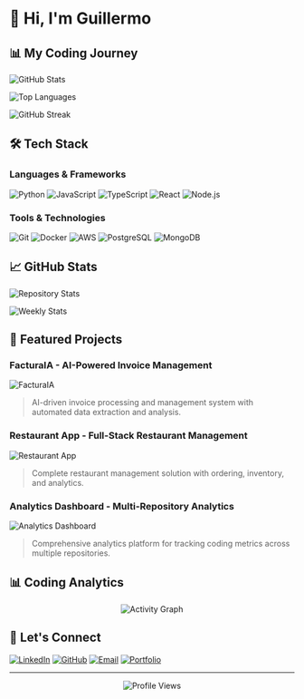 # 👋 Hi, I'm Guillermo

## 📊 **My Coding Journey**

<!-- GitHub Stats -->

![GitHub Stats](https://github-readme-stats.vercel.app/api?username=GuillermoAstorgaCalvo&show_icons=true&theme=radical&hide_border=true&bg_color=0D1117&title_color=58A6FF&text_color=8B949E&icon_color=58A6FF)

<!-- Language Stats -->

![Top Languages](https://github-readme-stats.vercel.app/api/top-langs/?username=GuillermoAstorgaCalvo&layout=compact&theme=radical&hide_border=true&bg_color=0D1117&title_color=58A6FF&text_color=8B949E)

<!-- Contribution Graph -->

![GitHub Streak](https://streak-stats.demolab.com/?user=GuillermoAstorgaCalvo&theme=radical&hide_border=true&background=0D1117&stroke=58A6FF&ring=58A6FF&fire=58A6FF&currStreakNum=8B949E&sideNums=8B949E&currStreakLabel=8B949E&sideLabels=8B949E&dates=8B949E)

## 🛠️ **Tech Stack**

### **Languages & Frameworks**

![Python](https://img.shields.io/badge/-Python-3776AB?style=for-the-badge&logo=python&logoColor=white)
![JavaScript](https://img.shields.io/badge/-JavaScript-F7DF1E?style=for-the-badge&logo=javascript&logoColor=black)
![TypeScript](https://img.shields.io/badge/-TypeScript-3178C6?style=for-the-badge&logo=typescript&logoColor=white)
![React](https://img.shields.io/badge/-React-61DAFB?style=for-the-badge&logo=react&logoColor=black)
![Node.js](https://img.shields.io/badge/-Node.js-339933?style=for-the-badge&logo=nodedotjs&logoColor=white)

### **Tools & Technologies**

![Git](https://img.shields.io/badge/-Git-F05032?style=for-the-badge&logo=git&logoColor=white)
![Docker](https://img.shields.io/badge/-Docker-2496ED?style=for-the-badge&logo=docker&logoColor=white)
![AWS](https://img.shields.io/badge/-AWS-232F3E?style=for-the-badge&logo=amazonaws&logoColor=white)
![PostgreSQL](https://img.shields.io/badge/-PostgreSQL-336791?style=for-the-badge&logo=postgresql&logoColor=white)
![MongoDB](https://img.shields.io/badge/-MongoDB-47A248?style=for-the-badge&logo=mongodb&logoColor=white)

## 📈 **GitHub Stats**

<!-- Repository Stats -->

![Repository Stats](https://github-readme-stats.vercel.app/api?username=GuillermoAstorgaCalvo&show_icons=true&theme=radical&hide_border=true&bg_color=0D1117&title_color=58A6FF&text_color=8B949E&icon_color=58A6FF&include_all_commits=true&count_private=true)

<!-- Weekly Stats -->

![Weekly Stats](https://github-readme-stats.vercel.app/api/wakatime?username=GuillermoAstorgaCalvo&theme=radical&hide_border=true&bg_color=0D1117&title_color=58A6FF&text_color=8B949E)

## 🚀 **Featured Projects**

### **FacturaIA** - AI-Powered Invoice Management

![FacturaIA](https://img.shields.io/badge/-FacturaIA-FF6B6B?style=for-the-badge&logo=github&logoColor=white)

> AI-driven invoice processing and management system with automated data extraction and analysis.

### **Restaurant App** - Full-Stack Restaurant Management

![Restaurant App](https://img.shields.io/badge/-Restaurant%20App-4ECDC4?style=for-the-badge&logo=github&logoColor=white)

> Complete restaurant management solution with ordering, inventory, and analytics.

### **Analytics Dashboard** - Multi-Repository Analytics

![Analytics Dashboard](https://img.shields.io/badge/-Analytics%20Dashboard-45B7D1?style=for-the-badge&logo=github&logoColor=white)

> Comprehensive analytics platform for tracking coding metrics across multiple repositories.

## 📊 **Coding Analytics**

<!-- Dynamic Analytics Section -->
<div align="center">
  <img src="https://github-readme-activity-graph.vercel.app/graph?username=GuillermoAstorgaCalvo&theme=react-dark&hide_border=true&bg_color=0D1117&color=58A6FF&line=58A6FF&point=58A6FF" alt="Activity Graph" />
</div>

## 🌟 **Let's Connect**

[![LinkedIn](https://img.shields.io/badge/-LinkedIn-0077B5?style=for-the-badge&logo=linkedin&logoColor=white)](https://linkedin.com/in/guillermoastorgacalvo)
[![GitHub](https://img.shields.io/badge/-GitHub-181717?style=for-the-badge&logo=github&logoColor=white)](https://github.com/GuillermoAstorgaCalvo)
[![Email](https://img.shields.io/badge/-Email-D14836?style=for-the-badge&logo=gmail&logoColor=white)](mailto:guillermo.astorga.calvo@gmail.com)
[![Portfolio](https://img.shields.io/badge/-Portfolio-FF6B6B?style=for-the-badge&logo=github&logoColor=white)](https://guillermoastorgacalvo.dev)

---

<div align="center">
  <img src="https://komarev.com/ghpvc/?username=GuillermoAstorgaCalvo&style=flat-square&color=58A6FF" alt="Profile Views" />
</div>
